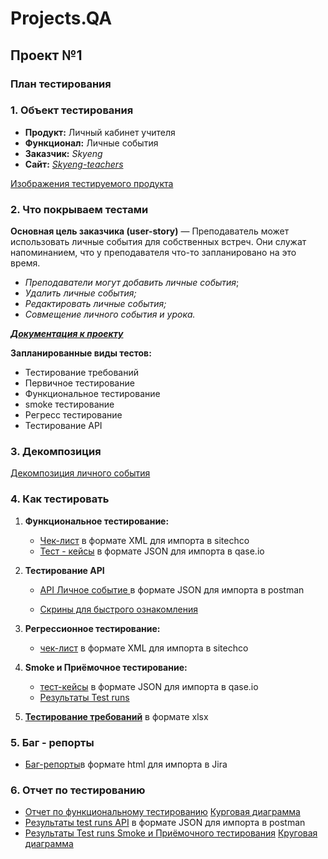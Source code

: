 # Projects.QA

## Проект №1 
### План тестирования
### **1. Объект тестирования**
- **Продукт:** Личный кабинет учителя
- **Функционал:** Личные события
- **Заказчик:** *Skyeng*
- **Сайт:** [*Skyeng-teachers*](https://new-teachers.skyeng.ru/)

[Изображения тестируемого продукта](https://github.com/MarinaEgoshina/Projects.QA/tree/d1ab9441bbe283c76a864f2a22b6fb3c3d6d92e8/%D0%9A%D1%83%D1%80%D1%81%D0%BE%D0%B2%D0%B0%D1%8F1/images)

### **2. Что покрываем тестами**

**Основная цель заказчика (user-story)** — Преподаватель может использовать личные события для собственных встреч. Они служат напоминанием, что у преподавателя что-то запланировано на это время.

- *Преподаватели могут добавить личные события*;
- *Удалить личные события;*
- *Редактировать личные события;*
- *Совмещение личного события и урока.*

 *[**Документация к проекту**](https://github.com/MarinaEgoshina/Projects.QA/blob/ed6eea8ce956178267cc91e17d904597ef5fbd85/%D0%9A%D1%83%D1%80%D1%81%D0%BE%D0%B2%D0%B0%D1%8F1/%D0%94%D0%BE%D0%BA%D1%83%D0%BC%D0%B5%D0%BD%D1%82%D0%B0%D1%86%D0%B8%D1%8F%20%D0%BA%20%D0%BF%D1%80%D0%BE%D0%B5%D0%BA%D1%82%D1%83.pdf)*

**Запланированные виды тестов:**

- Тестирование требований
- Первичное тестирование
- Функциональное тестирование
- smoke тестирование
- Регресс тестирование
- Тестирование API
### **3. Декомпозиция**
[Декомпозиция личного события](https://miro.com/app/board/uXjVPwCI0pE=/?share_link_id=553129969690
) 
### 4. **Как тестировать**

1. **Функциональное тестирование:**
    - [Чек-лист](https://github.com/MarinaEgoshina/Projects.QA/blob/83934f3f084bcdeb941ff8d73f0589fa02102bad/%D0%9A%D1%83%D1%80%D1%81%D0%BE%D0%B2%D0%B0%D1%8F1/checklists/sitechco_dump_checklists_1457843_2023_07_31_00_50_43.xml) в формате XML для импорта в sitechco
    - [Тест - кейсы](https://github.com/MarinaEgoshina/Projects.QA/blob/d86c4f9b30ddd1b997584ac8565217232930b31d/%D0%9A%D1%83%D1%80%D1%81%D0%BE%D0%B2%D0%B0%D1%8F1/Test%20Case/KR12-2023-07-30.json) в формате JSON для импорта в qase.io
   
2. **Тестирование API**
    
   - [API Личное событие ](https://github.com/MarinaEgoshina/Projects.QA/blob/2784bcb88b27745dd9fae8737fb9766a664aa6ec/%D0%9A%D1%83%D1%80%D1%81%D0%BE%D0%B2%D0%B0%D1%8F%202/API/API%20%D0%9B%D0%B8%D1%87%D0%BD%D0%BE%D0%B5%20%D1%81%D0%BE%D0%B1%D1%8B%D1%82%D0%B8%D0%B5.postman_collection.json) в формате JSON для импорта в postman
    
    - [Скрины для быстрого ознакомления](https://github.com/MarinaEgoshina/Projects.QA/tree/d1ab9441bbe283c76a864f2a22b6fb3c3d6d92e8/%D0%9A%D1%83%D1%80%D1%81%D0%BE%D0%B2%D0%B0%D1%8F%202/images)
      
3. **Регрессионное тестирование:**

    -  [чек-лист](https://github.com/MarinaEgoshina/Projects.QA/blob/6756070bc61ae82505f69fa0415e46519d702aba/%D0%9A%D1%83%D1%80%D1%81%D0%BE%D0%B2%D0%B0%D1%8F1/checklists/%D0%A0%D0%B5%D0%B3%D1%80%D0%B5%D1%81%D1%81%D0%B8%D0%BE%D0%BD%D0%BD%D0%BE%D0%B5%20%D1%82%D0%B5%D1%81%D1%82%D0%B8%D1%80%D0%BE%D0%B2%D0%B0%D0%BD%D0%B8%D0%B5.xml) в формате XML для импорта в sitechco
            
4. **Smoke и Приёмочное тестирование:**

   - [тест-кейсы](https://github.com/MarinaEgoshina/Projects.QA/blob/127eb776eb7920acaa8894d1d9abde12ba62bf8b/%D0%9A%D1%83%D1%80%D1%81%D0%BE%D0%B2%D0%B0%D1%8F1/Test%20Case/Smoke%20%D0%B8%20%D0%9F%D1%80%D0%B8%D1%91%D0%BC%D0%BE%D1%87%D0%BD%D0%BE%D0%B5%20%D1%82%D0%B5%D1%81%D1%82%D0%B8%D1%80%D0%BE%D0%B2%D0%B0%D0%BD%D0%B8%D0%B5.json) в формате JSON для импорта в qase.io
   -  [Результаты Test runs](https://github.com/MarinaEgoshina/Projects.QA/blob/cc08b71b28f26bc6b56171b19e3790ae6b7dfce4/%D0%9A%D1%83%D1%80%D1%81%D0%BE%D0%B2%D0%B0%D1%8F1/images/test%20run.png)
            
5.  [**Тестирование требований**](https://github.com/MarinaEgoshina/Projects.QA/blob/3d814325626627df7a507b97faaff7e9574fb6f1/%D0%9A%D1%83%D1%80%D1%81%D0%BE%D0%B2%D0%B0%D1%8F1/%D0%A2%D0%B5%D1%81%D1%82%D0%B8%D1%80%D0%BE%D0%B2%D0%B0%D0%BD%D0%B8%D0%B5%20%D1%82%D1%80%D0%B5%D0%B1%D0%BE%D0%B2%D0%B0%D0%BD%D0%B8%D0%B9.xlsx) в формате xlsx
   
### 5. **Баг - репорты**
  - [Баг-репорты](https://github.com/MarinaEgoshina/Projects.QA/blob/1386e3aa2b53eb4ef0db4ca87c7af2a186404f4d/%D0%9A%D1%83%D1%80%D1%81%D0%BE%D0%B2%D0%B0%D1%8F1/%D0%91%D0%B0%D0%B3_%D1%80%D0%B5%D0%BF%D0%BE%D1%80%D1%82.html)в формате html для импорта в Jira

### 6. **Отчет по тестированию**
 - [Отчет по функциональному тестированию](https://github.com/MarinaEgoshina/Projects.QA/blob/331ec8fea3dba7f56eadd3d18bb3207a9e160728/%D0%9A%D1%83%D1%80%D1%81%D0%BE%D0%B2%D0%B0%D1%8F1/checklists/%D0%9E%D1%82%D1%87%D0%B5%D1%82%20%D0%BF%D0%BE%20%D1%82%D0%B5%D1%81%D1%82%D0%B8%D1%80%D0%BE%D0%B2%D0%B0%D0%BD%D0%B8%D1%8E.pdf)  [Курговая диаграмма](https://github.com/MarinaEgoshina/Projects.QA/blob/f641012fcfc60f6daf0ac2578c2db693f2ed7ccd/%D0%9A%D1%83%D1%80%D1%81%D0%BE%D0%B2%D0%B0%D1%8F1/images/Screenshot_7.png)
 - [Результаты test runs API](https://github.com/MarinaEgoshina/Projects.QA/blob/65f79423b66f416d36ae2aa7c2ba6c8f117eaa08/%D0%9A%D1%83%D1%80%D1%81%D0%BE%D0%B2%D0%B0%D1%8F%202/API/test_run.json) в формате JSON для импорта в postman
 - [Результаты Test runs Smoke и Приёмочного тестирования](https://github.com/MarinaEgoshina/Projects.QA/blob/ed9b874ec6aac426db6d4bc72516e0372b1bde16/%D0%9A%D1%83%D1%80%D1%81%D0%BE%D0%B2%D0%B0%D1%8F1/Test%20Case/Test_run.pdf) [Круговая диаграмма](https://github.com/MarinaEgoshina/Projects.QA/blob/cc08b71b28f26bc6b56171b19e3790ae6b7dfce4/%D0%9A%D1%83%D1%80%D1%81%D0%BE%D0%B2%D0%B0%D1%8F1/images/test%20run.png)
        
 
